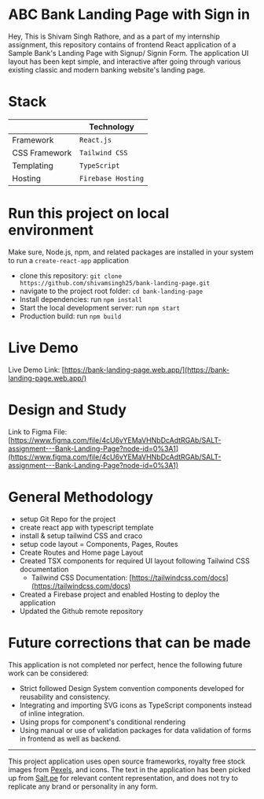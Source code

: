 # ABC Bank Landing Page with Sign in

Hey, This is Shivam Singh Rathore, and as a part of my internship assignment, this repository contains of frontend React application of a Sample Bank's Landing Page with Signup/ Signin Form.
The application UI layout has been kept simple, and interactive after going through various existing classic and modern banking website's landing page. 

# Stack
|                |Technology
|----------------|-------------------------------|
|Framework		 |`React.js`            |
|CSS Framework   |`Tailwind CSS`            |
|Templating      |`TypeScript`|
|Hosting      |`Firebase Hosting`|

# Run this project on local environment
Make sure, Node.js, npm, and related packages are installed in your system to run a `create-react-app` application
- clone this repository: `git clone https://github.com/shivamsingh25/bank-landing-page.git`
- navigate to the project root folder: `cd bank-landing-page`
- Install dependencies: run `npm install`
- Start the local development server: run `npm start`
- Production build: run `npm build`

# Live Demo
Live Demo Link:  [https://bank-landing-page.web.app/](https://bank-landing-page.web.app/)

# Design and Study
Link to Figma File: [https://www.figma.com/file/4cU6vYEMaVHNbDcAdtRGAb/SALT-assignment---Bank-Landing-Page?node-id=0%3A1](https://www.figma.com/file/4cU6vYEMaVHNbDcAdtRGAb/SALT-assignment---Bank-Landing-Page?node-id=0%3A1)

# General Methodology
- setup Git Repo for the project
- create react app with typescript template
- install & setup tailwind CSS and craco
- setup code layout = Components, Pages, Routes
- Create Routes and Home page Layout
- Created TSX components for required UI layout following Tailwind CSS documentation
	- Tailwind CSS Documentation: [https://tailwindcss.com/docs](https://tailwindcss.com/docs)
- Created a Firebase project and enabled Hosting to deploy the application
- Updated the Github remote repository

# Future corrections that can be made

This application is not completed nor perfect, hence the following future work can be considered:

- Strict followed Design System convention components developed for reusability and consistency.
- Integrating and importing SVG icons as TypeScript components instead of inline integration.
- Using props for component's conditional rendering
- Using manual or use of validation packages for data validation of forms in frontend as well as backend.

---
This project application uses open source frameworks, royalty free stock images from [Pexels](https://www.pexels.com/), and icons.
The text in the application has been picked up from [Salt.pe](https://salt.pe) for relevant content representation, and does not try to replicate any brand or personality in any form. 
